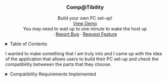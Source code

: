 <a id="readme-top"></a>

<br />
<div align="center">
  <h3 align="center">Comp@Tibility</h3>
  <p align="center">
    Build your own PC set-up!
    <br />
    <a href="https://comp-atibility-1.onrender.com/">View Demo</a>
    <br />
    You may need to wait up to one minute to wake the host up
    <br />
    &middot;
    <a href="">Report Bug</a>
    &middot;
    <a href="">Request Feature</a>
  </p>
</div>

<!-- TABLE OF CONTENTS -->
<details>
  <summary>Table of Contents</summary>
  <ol>
    <li>
      <a href="#about-the-project">About The Project</a>
      <ul>
        <li><a href="#built-with">Built With</a></li>
      </ul>
    </li>
    <li>
      <a href="#getting-started">Getting Started</a>
      <ul>
        <li><a href="#prerequisites">Prerequisites</a></li>
        <li><a href="#installation">Installation</a></li>
      </ul>
    </li>
    <li><a href="#usage">Usage</a></li>
    <li><a href="#contributing">Contributing</a></li>
    <li><a href="#licence">License</a></li>
    <li><a href="#contact">Contact</a></li>
  </ol>
</details>

<!-- ABOUT THE PROJECT -->
I wanted to make something that I am truly into and I came up with the idea of the application that allows users to build their PC set-up and check the compatibility betweeen the parts that they choose. 
<br />
<details>
<summary>Compatibility Requirements Implemented</summary>
  <ol>
    <li><details>
      <summary>CPU & Motherboard</summary>
      <ol>
        <li>Sockets must be the same</li>
      </ol>
    </details> 
    </li>
    <li><details>
      <summary>Motherboard & Computer Case</summary>
      <ol>
        <li>Form Factor of the motherboard must be supported by Computer Case (EATX, ATX, Micro-ATX, Mini-ITX)</li>
      </ol>
    </details> 
    </li>
  </ol>
</details>
































